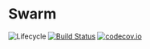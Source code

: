 # Swarm

![Lifecycle](https://img.shields.io/badge/lifecycle-experimental-orange.svg)<!--
![Lifecycle](https://img.shields.io/badge/lifecycle-maturing-blue.svg)
![Lifecycle](https://img.shields.io/badge/lifecycle-stable-green.svg)
![Lifecycle](https://img.shields.io/badge/lifecycle-retired-orange.svg)
![Lifecycle](https://img.shields.io/badge/lifecycle-archived-red.svg)
![Lifecycle](https://img.shields.io/badge/lifecycle-dormant-blue.svg) -->
[![Build Status](https://travis-ci.com/phelipe/Swarm.jl.svg?branch=master)](https://travis-ci.com/phelipe/Swarm.jl)
[![codecov.io](http://codecov.io/github/phelipe/Swarm.jl/coverage.svg?branch=master)](http://codecov.io/github/phelipe/Swarm.jl?branch=master)
